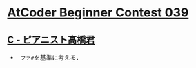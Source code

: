 # [AtCoder Beginner Contest 039](https://atcoder.jp/contests/abc039/tasks)

## [C - ピアニスト高橋君](https://atcoder.jp/contests/abc039/tasks/abc039_c)
- ` ファ#`を基準に考える．

